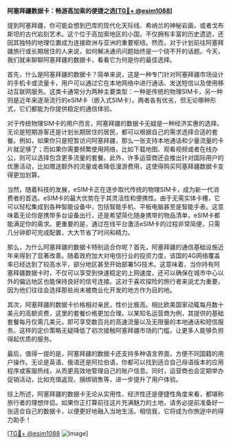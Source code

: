 **阿塞拜疆数据卡：畅游高加索的便捷之选[[TG💪+ @esim1088](https://t.me/s/esim1088)]**

提到阿塞拜疆，你可能会想到巴库的现代化天际线、希纳兰的神秘岩画，或者戈布斯坦的古代岩刻艺术。这个位于高加索地区的小国，不仅拥有丰富的历史遗迹，还因其独特的地理位置成为连接欧洲与亚洲的重要枢纽。然而，对于计划前往阿塞拜疆旅行或长期居住的人来说，如何解决通讯问题始终是一个绕不开的话题。今天，我们就来聊聊阿塞拜疆的数据卡，看看它为何是你的最佳选择。

首先，什么是阿塞拜疆的数据卡？简单来说，这是一种专门针对阿塞拜疆市场设计的手机卡或流量卡，用户可以通过它在本地网络中进行通话、发送短信以及使用移动互联网服务。这类卡通常分为两种主要类型：一种是传统的物理SIM卡，另一种则是近年来逐渐流行的eSIM卡（嵌入式SIM卡）。两者各有优劣，但无论哪种形式，它们都能为你提供稳定的通信体验。

对于传统物理SIM卡的用户而言，阿塞拜疆的数据卡无疑是一种经济实惠的选择。无论是短期游客还是计划长期居住的居民，都可以根据自己的需求选择合适的套餐。例如，如果你只是短暂访问阿塞拜疆，那么一张支持本地通话和少量流量的卡片就足够了；而如果你需要频繁使用网络，比如下载地图、观看视频或者在线办公，则可以选择包含更多流量的套餐。此外，许多运营商还会推出针对国际用户的优惠活动，比如赠送额外的流量或者降低漫游费用，这使得购买阿塞拜疆数据卡变得更加划算。

当然，随着科技的发展，eSIM卡正在逐步取代传统的物理SIM卡，成为新一代消费者的首选。eSIM卡的最大优势在于其灵活性和便携性。由于无需实体卡槽，它可以轻松集成到各种智能设备中，包括智能手机、平板电脑甚至是智能手表。这意味着无论你是携带多台设备出行，还是希望简化随身携带的物品清单，eSIM卡都能满足你的需求。更重要的是，通过在线平台激活eSIM卡的过程非常简便，只需几分钟即可完成配置，大大节省了时间和精力。

那么，为什么阿塞拜疆的数据卡特别适合你呢？首先，阿塞拜疆的通信基础设施近年来得到了显著改善。随着政府加大对电信行业的投资力度，该国的4G网络覆盖率已经达到了较高水平，部分地区甚至开始部署5G技术。这意味着，当你持有阿塞拜疆数据卡时，不仅可以享受到快速稳定的上网速度，还可以确保在城市中心以外的偏远地区也能保持良好的信号连接。这对于喜欢探险的旅行者来说尤为重要，因为他们往往会选择那些尚未被商业化开发的地方作为目的地。

其次，阿塞拜疆的数据卡价格相对亲民，性价比极高。相比欧美国家动辄每月数十美元的高额资费，这里的套餐价格更加合理。以某知名运营商为例，其提供的基础套餐每月仅需几美元，即可享受数百兆的高速流量以及无限量的本地通话和短信服务。这样的定价策略无疑降低了初次接触阿塞拜疆市场的门槛，让更多人能够负担得起优质的服务。

最后，值得一提的是，阿塞拜疆的数据卡还支持多种语言界面，方便不同国籍的用户操作。无论是英语、俄语还是阿拉伯语，你都可以找到适合自己母语版本的应用程序或客服热线，从而更高效地管理自己的账户信息。同时，运营商也会定期举办促销活动，比如充值返现、捆绑销售等，进一步提升了用户体验。

综上所述，阿塞拜疆的数据卡无论从实用性、经济性还是便捷性角度来看，都堪称旅行者的理想伴侣。如果你正打算前往这片充满魅力的土地，请务必提前准备好一张适合自己的数据卡，以便更好地融入当地生活。相信我，它将成为你旅途中的得力助手！

[[TG💪+ @esim1088](https://t.me/s/esim1088) ![Image](https://i.postimg.cc/4NQfJmqS/Snipaste-2025-05-13-00-14-12.png)]
